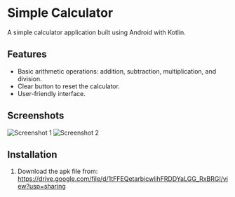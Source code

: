 # Simple Calculator

A simple calculator application built using Android with Kotlin.

## Features

- Basic arithmetic operations: addition, subtraction, multiplication, and division.
- Clear button to reset the calculator.
- User-friendly interface.

## Screenshots

![Screenshot 1](screenshots/screenshot1.png)
![Screenshot 2](screenshots/screenshot2.png)

## Installation

1. Download the apk file from:
       https://drive.google.com/file/d/1tFFEQetarbicwlihFRDDYaLGG_RxBRGI/view?usp=sharing
